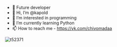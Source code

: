 - 💞️ Future developer
- 👋 Hi, I’m @kapold
- 👀 I’m interested in programming
- 🌱 I’m currently learning Python
- 📫 How to reach me - https://vk.com/chivomadaa

<!---
kapold/kapold is a ✨ special ✨ repository because its `README.md` (this file) appears on your GitHub profile.
You can click the Preview link to take a look at your changes.
--->
![t52371](https://user-images.githubusercontent.com/87274587/146148987-3df0d8ea-9aeb-432d-8765-fba661911479.jpg)
